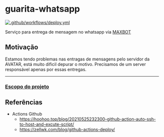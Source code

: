 # guarita-whatsapp
[![.github/workflows/deploy.yml](https://github.com/leguass7/guarita-whatsapp/actions/workflows/deploy.yml/badge.svg?branch=main)](https://github.com/leguass7/guarita-whatsapp/actions/workflows/deploy.yml)

Serviço para entrega de mensagem no whatsapp via [MAXBOT](https://mbr.maxbot.com.br/doc-api-v1.php)

## Motivação

Estamos tendo problemas nas entragas de mensagens pelo servidor da AVATAR, está muito dificil depurar o motivo.
Precisamos de um server responsável apenas por essas entregas.

---

### [Escopo do projeto](./docs/scope.md)

## Referências

 - Actions Github
   - https://hoohoo.top/blog/20210525232300-github-action-auto-ssh-to-host-and-excute-script/
   - https://zellwk.com/blog/github-actions-deploy/
